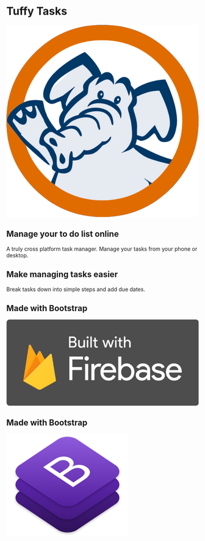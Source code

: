 # Tuffy Tasks
![Tuffy Tasks](img/Tuffy-HSh.png)

## Manage your to do list online
A truly cross platform task manager. Manage your tasks from your phone or desktop.
## Make managing tasks easier
Break tasks down into simple steps and add due dates.
## Made with Bootstrap
![Built with Firebase](img/Built_with_Firebase_Logo_Dark.png)
## Made with Bootstrap
![Made with Bootstrap](img/bootstrap.png)
